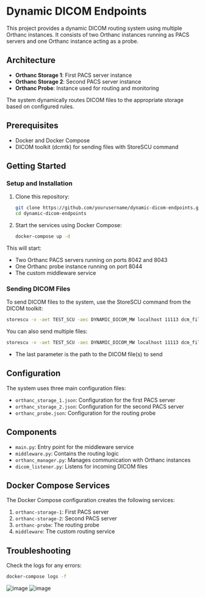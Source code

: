 # Dynamic DICOM Endpoints

This project provides a dynamic DICOM routing system using multiple Orthanc instances. It consists of two Orthanc instances running as PACS servers and one Orthanc instance acting as a probe.

## Architecture

- **Orthanc Storage 1**: First PACS server instance
- **Orthanc Storage 2**: Second PACS server instance
- **Orthanc Probe**: Instance used for routing and monitoring

The system dynamically routes DICOM files to the appropriate storage based on configured rules.

## Prerequisites

- Docker and Docker Compose
- DICOM toolkit (dcmtk) for sending files with StoreSCU command

## Getting Started

### Setup and Installation

1. Clone this repository:
   ```bash
   git clone https://github.com/yourusername/dynamic-dicom-endpoints.git
   cd dynamic-dicom-endpoints
   ```

2. Start the services using Docker Compose:
   ```bash
   docker-compose up -d
   ```

This will start:
- Two Orthanc PACS servers running on ports 8042 and 8043
- One Orthanc probe instance running on port 8044
- The custom middleware service 

### Sending DICOM Files

To send DICOM files to the system, use the StoreSCU command from the DICOM toolkit:

```bash
storescu -v -aet TEST_SCU -aec DYNAMIC_DICOM_MW localhost 11113 dcm_files/test_file1.dcm
```

You can also send multiple files:

```bash
storescu -v -aet TEST_SCU -aec DYNAMIC_DICOM_MW localhost 11113 dcm_files/*.dcm
```

- The last parameter is the path to the DICOM file(s) to send

## Configuration

The system uses three main configuration files:
- `orthanc_storage_1.json`: Configuration for the first PACS server
- `orthanc_storage_2.json`: Configuration for the second PACS server
- `orthanc_probe.json`: Configuration for the routing probe

## Components

- `main.py`: Entry point for the middleware service
- `middleware.py`: Contains the routing logic
- `orthanc_manager.py`: Manages communication with Orthanc instances
- `dicom_listener.py`: Listens for incoming DICOM files

## Docker Compose Services

The Docker Compose configuration creates the following services:
1. `orthanc-storage-1`: First PACS server
2. `orthanc-storage-2`: Second PACS server
3. `orthanc-probe`: The routing probe
4. `middleware`: The custom routing service

## Troubleshooting

Check the logs for any errors:
```bash
docker-compose logs -f
```

![image](https://github.com/user-attachments/assets/171aac22-05b3-46de-ac4b-3a7639cc9a92)
![image](https://github.com/user-attachments/assets/79da211e-e811-4d37-802b-d7dada279640)


